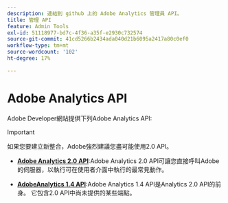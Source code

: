 ```yaml
---
description: 連結到 github 上的 Adobe Analytics 管理員 API。
title: 管理 API
feature: Admin Tools
exl-id: 51118977-bd7c-4f36-a35f-e2930c732574
source-git-commit: 41cd5266b2434ada040d21b6095a2417a80c0ef0
workflow-type: tm+mt
source-wordcount: '102'
ht-degree: 17%

---
```


# Adobe Analytics API

Adobe Developer網站提供下列Adobe Analytics API:

>[!IMPORTANT]
>
>如果您要建立新整合，Adobe強烈建議您盡可能使用2.0 API。


* [**Adobe Analytics 2.0 API**](https://developer.adobe.com/analytics-apis/docs/2.0/):Adobe Analytics 2.0 API可讓您直接呼叫Adobe的伺服器，以執行可在使用者介面中執行的最常見動作。

* [**AdobeAnalytics 1.4 API**](https://developer.adobe.com/analytics-apis/docs/1.4/):Adobe Analytics 1.4 API是Analytics 2.0 API的前身。 它包含2.0 API中尚未提供的某些端點。
